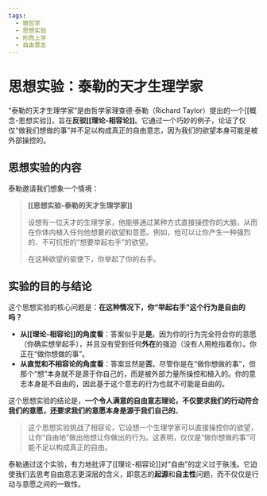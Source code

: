```yaml
---
tags:
  - 做哲学
  - 思想实验
  - 形而上学
  - 自由意志
---
```


# 思想实验：泰勒的天才生理学家

“泰勒的天才生理学家”是由哲学家理查德·泰勒（Richard Taylor）提出的一个[[概念-思想实验]]，旨在**反驳[[理论-相容论]]**。它通过一个巧妙的例子，论证了仅仅“做我们想做的事”并不足以构成真正的自由意志，因为我们的欲望本身可能是被外部操控的。

## 思想实验的内容

泰勒邀请我们想象一个情境：

> **[[思想实验-泰勒的天才生理学家]]**
>
> 设想有一位天才的生理学家，他能够通过某种方式直接操控你的大脑，从而在你体内植入任何他想要的欲望和意愿。例如，他可以让你产生一种强烈的、不可抗拒的“想要举起右手”的欲望。
>
> 在这种欲望的驱使下，你举起了你的右手。

## 实验的目的与结论

这个思想实验的核心问题是：**在这种情况下，你“举起右手”这个行为是自由的吗？**

*   **从[[理论-相容论]]的角度看**：答案似乎是**是**。因为你的行为完全符合你的意愿（你确实想举起手），并且没有受到任何**外在**的强迫（没有人用枪指着你）。你正在“做你想做的事”。
*   **从直觉和不相容论的角度看**：答案显然是**否**。尽管你是在“做你想做的事”，但那个“想”本身就不是源于你自己的，而是被外部力量所操控和植入的。你的意志本身是不自由的，因此基于这个意志的行为也就不可能是自由的。

这个思想实验的结论是，**一个令人满意的自由意志理论，不仅要求我们的行动符合我们的意愿，还要求我们的意愿本身是源于我们自己的**。

> 这个思想实验挑战了相容论，它设想一个生理学家可以直接操控你的欲望，让你“自由地”做出他想让你做出的行为。这表明，仅仅是“做你想做的事”可能不足以构成真正的自由。

泰勒通过这个实验，有力地批评了[[理论-相容论]]对“自由”的定义过于肤浅。它迫使我们去思考自由意志更深层的含义，即意志的**起源**和**自主性**问题，而不仅仅是行动与意愿之间的一致性。
